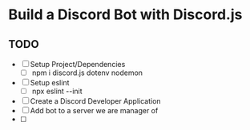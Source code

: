 # Build a Discord Bot with Discord.js

## TODO

- [ ] Setup Project/Dependencies
  - [ ] npm i discord.js dotenv nodemon
- [ ] Setup eslint
  - [ ] npx eslint --init
- [ ] Create a Discord Developer Application
- [ ] Add bot to a server we are manager of
- [ ]